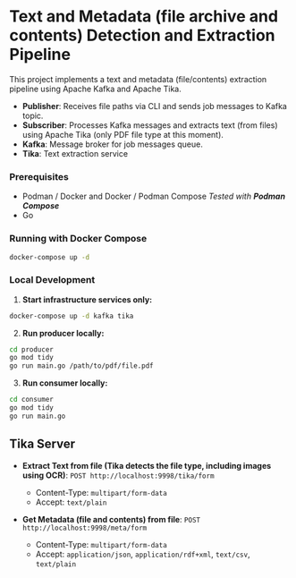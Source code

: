 # Text and Metadata (file archive and contents) Detection and Extraction Pipeline

This project implements a text and metadata (file/contents) extraction pipeline using Apache Kafka and Apache Tika.

- **Publisher**: Receives file paths via CLI and sends job messages to Kafka topic.
- **Subscriber**: Processes Kafka messages and extracts text (from files) using Apache Tika (only PDF file type at this moment).
- **Kafka**: Message broker for job messages queue.
- **Tika**: Text extraction service

### Prerequisites
- Podman / Docker and Docker / Podman Compose
*Tested with **Podman Compose***
- Go

### Running with Docker Compose

```bash
docker-compose up -d
```

### Local Development

1. **Start infrastructure services only:**
```bash
docker-compose up -d kafka tika
```

2. **Run producer locally:**
```bash
cd producer
go mod tidy
go run main.go /path/to/pdf/file.pdf
```

3. **Run consumer locally:**
```bash
cd consumer
go mod tidy
go run main.go
```

## Tika Server
- **Extract Text from file (Tika detects the file type, including images using OCR)**: `POST http://localhost:9998/tika/form`
  - Content-Type: `multipart/form-data`
  - Accept: `text/plain`

- **Get Metadata (file and contents) from file**: `POST http://localhost:9998/meta/form`
  - Content-Type: `multipart/form-data`
  - Accept: `application/json`, `application/rdf+xml`, `text/csv`, `text/plain`
